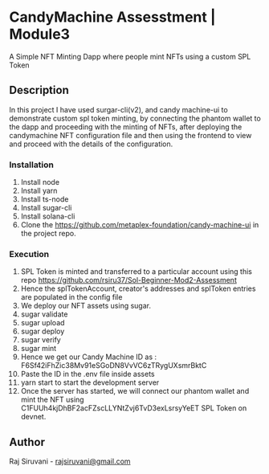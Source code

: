 # CandyMachine Assesstment | Module3
A Simple NFT Minting Dapp where people mint NFTs using a custom SPL Token

## Description
In this project I have used surgar-cli(v2), and candy machine-ui to demonstrate custom spl token minting, by connecting the phantom wallet to the dapp and proceeding with the minting of NFTs, after deploying the candymachine NFT configuration file and then using the frontend to view and proceed with the details of the configuration.

### Installation
1. Install node
2. Install yarn
3. Install ts-node
4. Install sugar-cli
5. Install solana-cli
6. Clone the https://github.com/metaplex-foundation/candy-machine-ui in the project repo.

### Execution
1. SPL Token is minted and transferred to a particular account using this repo https://github.com/rsiru37/Sol-Beginner-Mod2-Assessment
2. Hence the splTokenAccount, creator's addresses and splToken entries are populated in the config file
3. We deploy our NFT assets using sugar.
4. sugar validate
5. sugar upload
6. sugar deploy
7. sugar verify
8. sugar mint
9. Hence we get our Candy Machine ID as : F6Sf42iFhZic38Mv91eSGoDN8VvVC6zTRygUXsmrBktC
10. Paste the ID in the .env file inside assets
11. yarn start to start the development server
12. Once the server has started, we will connect our phantom wallet and mint the NFT using C1FUUh4kjDhBF2acFZscLLYNtZvj6TvD3exLsrsyYeET SPL Token on devnet.

## Author
Raj Siruvani - rajsiruvani@gmail.com
   

